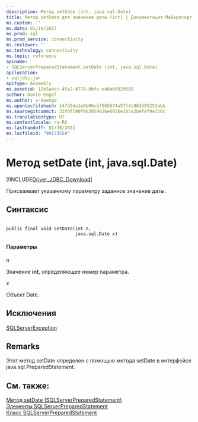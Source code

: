 ```yaml
---
description: Метод setDate (int, java.sql.Date)
title: Метод setDate для значения даты (int) | Документация Майкрософт
ms.custom: ''
ms.date: 01/19/2017
ms.prod: sql
ms.prod_service: connectivity
ms.reviewer: ''
ms.technology: connectivity
ms.topic: reference
apiname:
- SQLServerPreparedStatement.setDate (int, java.sql.Date)
apilocation:
- sqljdbc.jar
apitype: Assembly
ms.assetid: 12e5a4cc-45a2-4779-bbfc-e4da66829588
author: David-Engel
ms.author: v-daenge
ms.openlocfilehash: 147d2da1e8b06cb7565674a57f4c863505253abb
ms.sourcegitcommit: 33f0f190f962059826e002be165a2bef4f9e350c
ms.translationtype: HT
ms.contentlocale: ru-RU
ms.lasthandoff: 01/30/2021
ms.locfileid: "99173559"
---
```

# <a name="setdate-method-int-javasqldate"></a>Метод setDate (int, java.sql.Date)
[!INCLUDE[Driver_JDBC_Download](../../../includes/driver_jdbc_download.md)]

  Присваивает указанному параметру заданное значение даты.  
  
## <a name="syntax"></a>Синтаксис  
  
```  
  
public final void setDate(int n,  
                          java.sql.Date x)  
```  
  
#### <a name="parameters"></a>Параметры  
 *n*  
  
 Значение **int**, определяющее номер параметра.  
  
 *x*  
  
 Объект Date.  
  
## <a name="exceptions"></a>Исключения  
 [SQLServerException](../../../connect/jdbc/reference/sqlserverexception-class.md)  
  
## <a name="remarks"></a>Remarks  
 Этот метод setDate определен с помощью метода setDate в интерфейсе java.sql.PreparedStatement.  
  
## <a name="see-also"></a>См. также:  
 [Метод setDate (SQLServerPreparedStatement)](../../../connect/jdbc/reference/setdate-method-sqlserverpreparedstatement.md)   
 [Элементы SQLServerPreparedStatement](../../../connect/jdbc/reference/sqlserverpreparedstatement-members.md)   
 [Класс SQLServerPreparedStatement](../../../connect/jdbc/reference/sqlserverpreparedstatement-class.md)  
  
  
